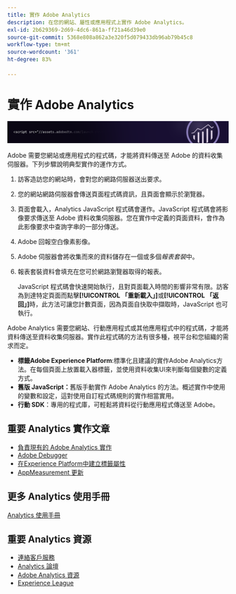 ```yaml
---
title: 實作 Adobe Analytics
description: 在您的網站、屬性或應用程式上實作 Adobe Analytics。
exl-id: 2b629369-2d69-4dc6-861a-ff21a46d39e0
source-git-commit: 5368e808a862a3e320f5d079433db96ab79b45c8
workflow-type: tm+mt
source-wordcount: '361'
ht-degree: 83%

---
```


# 實作 Adobe Analytics

![橫幅](../../assets/doc_banner_implement.png)

Adobe 需要您網站或應用程式的程式碼，才能將資料傳送至 Adobe 的資料收集伺服器。下列步驟說明典型實作的運作方式。

1. 訪客造訪您的網站時，會對您的網路伺服器送出要求。
2. 您的網站網路伺服器會傳送頁面程式碼資訊，且頁面會顯示於瀏覽器。
3. 頁面會載入，Analytics JavaScript 程式碼會運作。JavaScript 程式碼會將影像要求傳送至 Adobe 資料收集伺服器。您在實作中定義的頁面資料，會作為此影像要求中查詢字串的一部分傳送。

4. Adobe 回報空白像素影像。
5. Adobe 伺服器會將收集而來的資料儲存在一個或多個&#x200B;*報表套裝*&#x200B;中。
6. 報表套裝資料會填充在您可於網路瀏覽器取得的報表。

   JavaScript 程式碼會快速開始執行，且對頁面載入時間的影響非常有限。訪客為到達特定頁面而點擊&#x200B;**[!UICONTROL 「重新載入」]**&#x200B;或&#x200B;**[!UICONTROL 「返回」]**&#x200B;時，此方法可讓您計數頁面，因為頁面自快取中擷取時，JavaScript 也可執行。

Adobe Analytics 需要您網站、行動應用程式或其他應用程式中的程式碼，才能將資料傳送至資料收集伺服器。實作此程式碼的方法有很多種，視平台和您組織的需求而定。

* **標籤Adobe Experience Platform**:標準化且建議的實作Adobe Analytics方法。在每個頁面上放置載入器標籤，並使用資料收集UI來判斷每個變數的定義方式。
* **舊版 JavaScript：**&#x200B;舊版手動實作 Adobe Analytics 的方法。概述實作中使用的變數和設定，這對使用自訂程式碼規則的實作相當實用。
* **行動 SDK**：專用的程式庫，可輕鬆將資料從行動應用程式傳送至 Adobe。

## 重要 Analytics 實作文章

* [負責現有的 Adobe Analytics 實作](/help/implement/prepare/existing-implementation.md)
* [Adobe Debugger](validate/debugger.md)
* [在Experience Platform中建立標籤屬性](launch/create-analytics-property.md)
* [AppMeasurement 更新](appmeasurement-updates.md)

## 更多 Analytics 使用手冊

[Analytics 使用手冊](/help/landing/home.md)

## 重要 Analytics 資源

* [連絡客戶服務](https://helpx.adobe.com/tw/contact/enterprise-support.ec.html)
* [Analytics 論壇](https://forums.adobe.com/community/experience-cloud/analytics-cloud/analytics)
* [Adobe Analytics 資源](https://forums.adobe.com/message/10660755)
* [Experience League](https://landing.adobe.com/experience-league/)
